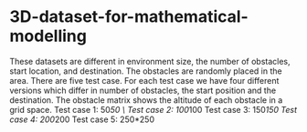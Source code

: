 # 3D-dataset-for-mathematical-modelling
These datasets are different in environment size, the number of obstacles, start location, and destination.
The obstacles are randomly placed in the area.
There are five test case. For each test case we have four different versions
which differ in number of obstacles, the start position and the destination. The obstacle matrix shows the altitude 
of each obstacle in a grid space.
Test case 1: 50*50 \\
Test case 2: 100*100
Test case 3: 150*150
Test case 4: 200*200
Test case 5: 250*250
